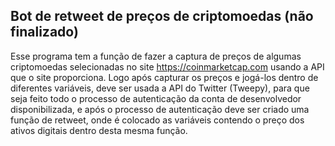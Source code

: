 ## Bot de retweet de preços de criptomoedas (não finalizado)
 
Esse programa tem a função de fazer a captura de preços de algumas criptomoedas selecionadas no site <https://coinmarketcap.com> usando a API que o site proporciona.
Logo após capturar os preços e jogá-los dentro de diferentes variáveis, deve ser usada a API do Twitter (Tweepy), para que seja feito todo o processo de autenticação da conta
de desenvolvedor disponibilizada, e após o processo de autenticação deve ser criado uma função de retweet, onde é colocado as variáveis contendo o preço dos ativos digitais 
dentro desta mesma função.
